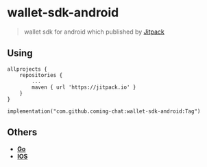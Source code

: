 # wallet-sdk-android

> wallet sdk for android which published by [Jitpack](https://jitpack.io/#coming-chat/wallet-sdk-android)

## Using


```
allprojects {
	repositories {
		...
		maven { url 'https://jitpack.io' }
	}
}
```

```
implementation("com.github.coming-chat:wallet-sdk-android:Tag")
```

## Others

- [**Go**](https://github.com/coming-chat/wallet-SDK)
- [**IOS**](https://github.com/coming-chat/wallet-swift-package)

